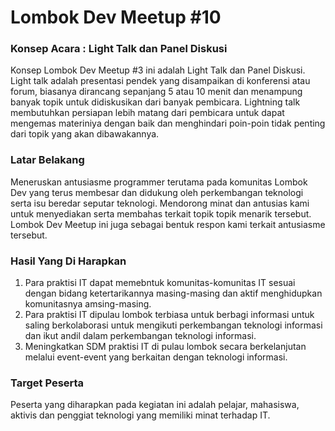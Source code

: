 # Lombok Dev Meetup #10 

### Konsep Acara : Light Talk dan Panel Diskusi
Konsep Lombok Dev Meetup #3 ini adalah Light Talk dan Panel Diskusi. Light talk adalah presentasi pendek yang disampaikan di konferensi atau forum, biasanya dirancang sepanjang 5 atau 10 menit dan menampung banyak topik untuk didiskusikan dari banyak pembicara. Lightning talk membutuhkan persiapan lebih matang dari pembicara untuk dapat mengemas materiniya dengan baik dan menghindari poin-poin tidak penting dari topik yang akan dibawakannya. 

### Latar Belakang
Meneruskan antusiasme programmer terutama pada komunitas Lombok Dev yang terus membesar dan didukung oleh perkembangan teknologi serta isu beredar seputar teknologi. Mendorong minat dan antusias kami untuk menyediakan serta membahas terkait topik topik menarik tersebut. Lombok Dev Meetup ini juga sebagai bentuk respon kami terkait antusiasme tersebut. 

### Hasil Yang Di Harapkan
1. Para praktisi IT dapat memebntuk komunitas-komunitas IT sesuai dengan bidang ketertarikannya masing-masing dan aktif menghidupkan komunitasnya amsing-masing.<br/>
2. Para praktisi IT dipulau lombok terbiasa untuk berbagi informasi untuk saling berkolaborasi untuk mengikuti perkembangan teknologi informasi dan ikut andil dalam perkembangan teknologi informasi.<br/>
3. Meningkatkan SDM praktisi IT di pulau lombok secara berkelanjutan melalui event-event yang berkaitan dengan teknologi informasi.<br/>

### Target Peserta
Peserta yang diharapkan pada kegiatan ini adalah pelajar, mahasiswa, aktivis dan penggiat teknologi yang memiliki minat terhadap IT.

